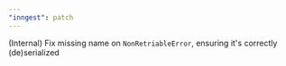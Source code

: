 ```yaml
---
"inngest": patch
---
```


(Internal) Fix missing name on `NonRetriableError`, ensuring it's correctly (de)serialized
